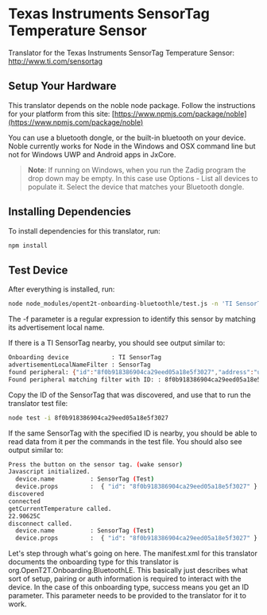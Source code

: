# Texas Instruments SensorTag Temperature Sensor

Translator for the Texas Instruments SensorTag Temperature Sensor: http://www.ti.com/sensortag

## Setup Your Hardware

This translator depends on the noble node package. Follow the instructions for your platform from this site:
[https://www.npmjs.com/package/noble](https://www.npmjs.com/package/noble)

You can use a bluetooth dongle, or the built-in bluetooth on your device. Noble currently works for Node in the Windows and OSX command line but not for Windows UWP and Android apps in JxCore.

> <b>Note</b>: If running on Windows, when you run the Zadig program the drop down may be empty. In this case use Options - List all devices to populate it.
> Select the device that matches your Bluetooth dongle.

## Installing Dependencies
To install dependencies for this translator, run:

```bash
npm install
```

## Test Device
After everything is installed, run:

```bash
node node_modules/opent2t-onboarding-bluetoothle/test.js -n 'TI SensorTag' -f 'SensorTag'
```

The -f parameter is a regular expression to identify this sensor by matching its advertisement local name.

If there is a TI SensorTag nearby, you should see output similar to:

```bash
Onboarding device            : TI SensorTag
advertisementLocalNameFilter : SensorTag
found peripheral: {"id":"8f0b918386904ca29eed05a18e5f3027","address":"unknown","addressType":"unknown","connectable":true,"advertisement":{"localName":"SensorTag","txPowerLevel":0,"serviceData":[],"serviceUuids":[]},"rssi":-40,"state":"disconnected"}
Found peripheral matching filter with ID: : 8f0b918386904ca29eed05a18e5f3027
```

Copy the ID of the SensorTag that was discovered, and use that to run the translator test file:

```bash
node test -i 8f0b918386904ca29eed05a18e5f3027
```

If the same SensorTag with the specified ID is nearby, you should be able to read data from it per
the commands in the test file. You should also see output similar to:

```bash
Press the button on the sensor tag. (wake sensor)
Javascript initialized.
  device.name          : SensorTag (Test)
  device.props         :  { "id": "8f0b918386904ca29eed05a18e5f3027" }
discovered
connected
getCurrentTemperature called.
22.90625C
disconnect called.
  device.name          : SensorTag (Test)
  device.props         :  { "id": "8f0b918386904ca29eed05a18e5f3027" }
```

Let's step through what's going on here. The manifest.xml for this translator documents the onboarding type
for this translator is org.OpenT2T.Onboarding.BluetoothLE. This basically just describes what sort of setup, pairing or
auth information is required to interact with the device. In the case of this onboarding type, success means you get
an ID parameter. This parameter needs to be provided to the translator for it to work.
